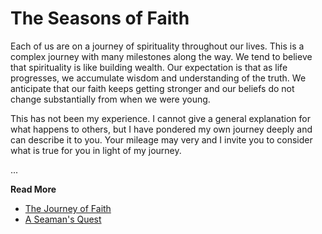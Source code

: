 # The Seasons of Faith

Each of us are on a journey of spirituality throughout our lives.  This is a complex journey with
many milestones along the way.  We tend to believe that spirituality is like building wealth. Our
expectation is that as life progresses, we accumulate wisdom and understanding of the truth.  We
anticipate that our faith keeps getting stronger and our beliefs do not change substantially from
when we were young.

This has not been my experience. I cannot give a general explanation for what happens to others, but
I have pondered my own journey deeply and can describe it to you. Your mileage may very and I
invite you to consider what is true for you in light of my journey.

...

**Read More**

* [The Journey of Faith](https://seamansguide.com/book/quest/FaithSeasons.md)
* [A Seaman's Quest](https://seamansguide.com/book/quest)


